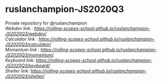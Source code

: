 # ruslanchampion-JS2020Q3
Private repository for @ruslanchampion  
*Webdev link : https://rolling-scopes-school.github.io/ruslanchampion-JS2020Q3/webdev/*  
*Calculator link : https://rolling-scopes-school.github.io/ruslanchampion-JS2020Q3/calculator/*    
*Momentum link : https://rolling-scopes-school.github.io/ruslanchampion-JS2020Q3/momentum/*  
*Keyboard link:  https://rolling-scopes-school.github.io/ruslanchampion-JS2020Q3/keyboard/*  
*Shelter link:  https://rolling-scopes-school.github.io/ruslanchampion-JS2020Q3/shelter/*  
